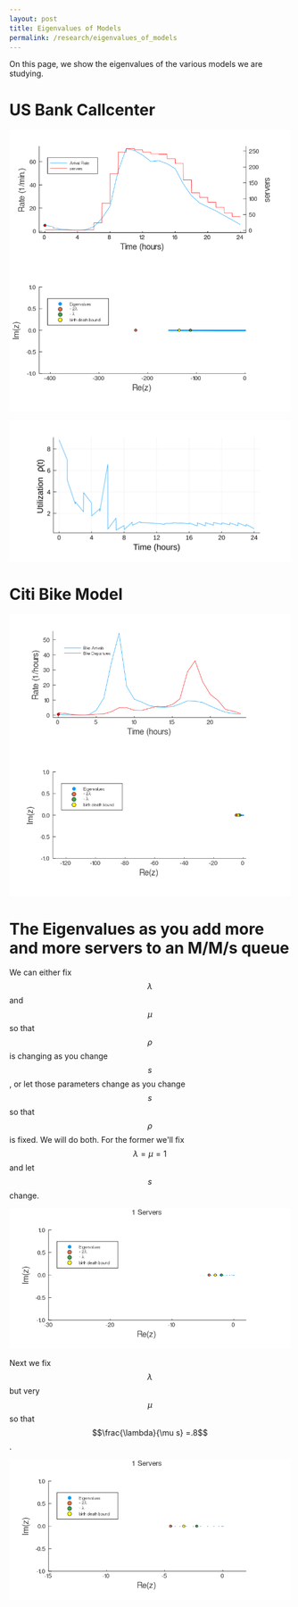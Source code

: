 ```yaml
---
layout: post
title: Eigenvalues of Models
permalink: /research/eigenvalues_of_models
---
```


On this page, we show the eigenvalues of the various models we are studying.

# US Bank Callcenter

<img src="/files/Research/Eigenvalues_of_Models/figures/US_Bank_Call_Center_evals.gif" />

![svg](/files/Research/Pointwise_Stationary_Approximation/figures/rho_t.svg)

# Citi Bike Model

<img src="/files/Research/Eigenvalues_of_Models/figures/Citi_Bike_evals.gif" />

# The Eigenvalues as you add more and more servers to an M/M/s queue

We can either fix $$\lambda$$ and $$\mu$$ so that $$\rho$$ is changing as you change $$s$$, or let those parameters change as you change $$s$$ so that $$\rho$$ is fixed. We will do both. For the former we'll fix $$\lambda=\mu=1$$ and let $$s$$ change.


<img src="/files/Research/Eigenvalues_of_Models/figures/num_servers_evals.gif" />

Next we fix $$\lambda$$ but very $$\mu$$ so that $$\frac{\lambda}{\mu s} =.8$$.

<img src="/files/Research/Eigenvalues_of_Models/figures/num_servers_evals_2.gif" />